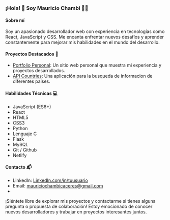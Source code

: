 ### ¡Hola! 👋 Soy Mauricio Chambi 👨‍💻

#### Sobre mí
Soy un apasionado desarrollador web con experiencia en tecnologías como React, JavaScript y CSS. Me encanta enfrentar nuevos desafíos y aprender constantemente para mejorar mis habilidades en el mundo del desarrollo.

#### Proyectos Destacados 🚀
- [Portfolio Personal](https://de1t4.github.io/portfolio/): Un sitio web personal que muestra mi experiencia y proyectos desarrollados.
- [API Countries](https://countries-api-rest-react.netlify.app/): Una aplicación para la busqueda de informacion de diferentes paises.

#### Habilidades Técnicas 💻
- JavaScript (ES6+)
- React
- HTML5
- CSS3
- Python
- Lenguaje C
- Flask
- MySQL
- Git / Github
- Netlify

#### Contacto 📬
- LinkedIn: [LinkedIn.com/in/tuusuario](https://www.linkedin.com/in/mauricio-chambi-7a90b724a/)
- Email: mauriciochambicaceres@gmail.com
- 
¡Siéntete libre de explorar mis proyectos y contactarme si tienes alguna pregunta o propuesta de colaboración! Estoy emocionado de conocer nuevos desarrolladores y trabajar en proyectos interesantes juntos.
